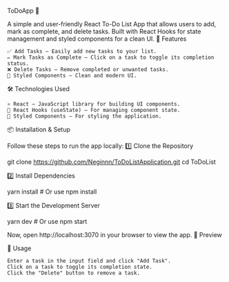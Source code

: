 ToDoApp 📝

A simple and user-friendly React To-Do List App that allows users to add, mark as complete, and delete tasks. Built with React Hooks for state management and styled components for a clean UI.
🚀 Features

    ✅ Add Tasks – Easily add new tasks to your list.
    ✏️ Mark Tasks as Complete – Click on a task to toggle its completion status.
    ❌ Delete Tasks – Remove completed or unwanted tasks.
    🎨 Styled Components – Clean and modern UI.

🛠️ Technologies Used

    ⚛️ React – JavaScript library for building UI components.
    🎣 React Hooks (useState) – For managing component state.
    💅 Styled Components – For styling the application.

📦 Installation & Setup

Follow these steps to run the app locally:
1️⃣ Clone the Repository

git clone https://github.com/Neginnn/ToDoListApplication.git
cd ToDoList

2️⃣ Install Dependencies

yarn install  # Or use npm install

3️⃣ Start the Development Server

yarn dev  # Or use npm start

Now, open http://localhost:3070 in your browser to view the app.
📸 Preview

📝 Usage

    Enter a task in the input field and click "Add Task".
    Click on a task to toggle its completion state.
    Click the "Delete" button to remove a task.
